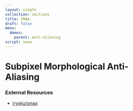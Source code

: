 ```yaml
---
layout: single
collection: sections
title: SMAA
draft: false
menu:
  demos:
    parent: anti-aliasing
script: smaa
---
```


# Subpixel Morphological Anti-Aliasing

### External Resources

* [iryoku/smaa](https://github.com/iryoku/smaa)
